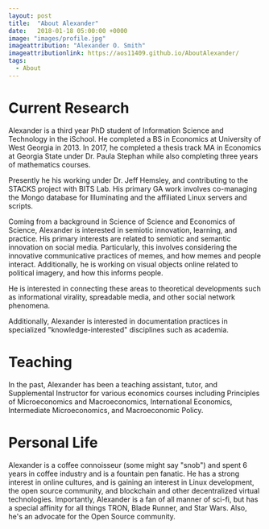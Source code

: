 ```yaml
---
layout: post
title:  "About Alexander"
date:   2018-01-18 05:00:00 +0000
image: "images/profile.jpg"
imageattribution: "Alexander O. Smith"
imageattributionlink: https://aos11409.github.io/AboutAlexander/
tags:
  - About
---
```


# Current Research

Alexander is a third year PhD student of Information Science and Technology in the iSchool. He completed a BS in Economics at University of West Georgia in 2013. In 2017, he completed a thesis track MA in Economics at Georgia State under Dr. Paula Stephan while also completing three years of mathematics courses.

Presently he his working under Dr. Jeff Hemsley, and contributing to the STACKS project with BITS Lab. His primary GA work involves co-managing the Mongo database for Illuminating and the affiliated Linux servers and scripts.

Coming from a background in Science of Science and Economics of Science, Alexander is interested in semiotic innovation, learning, and practice. His primary interests are related to semiotic and semantic innovation on social media. Particularly, this involves considering the innovative communicative practices of memes, and how memes and people interact. Additionally, he is working on visual objects online related to political imagery, and how this informs people.

He is interested in connecting these areas to theoretical developments such as informational virality, spreadable media, and other social network phenomena.

Additionally, Alexander is interested in documentation practices in specialized "knowledge-interested" disciplines such as academia.

# Teaching

In the past, Alexander has been a teaching assistant, tutor, and Supplemental Instructor for various economics courses including Principles of Microeconomics and Macroeconomics, International Economics, Intermediate Microeconomics, and Macroeconomic Policy.

# Personal Life

Alexander is a coffee connoisseur (some might say "snob") and spent 6 years in coffee industry and is a fountain pen fanatic. He has a strong interest in online cultures, and is gaining an interest in Linux development, the open source community, and blockchain and other decentralized virtual technologies. Importantly, Alexander is a fan of all manner of sci-fi, but has a special affinity for all things TRON, Blade Runner, and Star Wars. Also, he's an advocate for the Open Source community.
